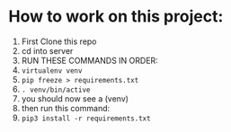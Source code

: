 # How to work on this project:
1. First Clone this repo 
2. cd into server
3. RUN THESE COMMANDS IN ORDER:
4. `virtualenv venv`
5. `pip freeze > requirements.txt`
6. `. venv/bin/active`
7. you should now see a (venv) 
8. then run this command:
9. `pip3 install -r requirements.txt`
